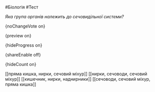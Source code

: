 #Біологія #Тест

*Яка група органів належить до сечовидільної системи?*

{noChangeVote on}

{preview on}

{hideProgress on}

{shareEnable off}

{hideCount on}

[[пряма кишка, нирки, сечовий міхур]]
[[нирки, сечоводи, сечовий міхур]]
[[кишечник, нирки, наднирники]]
[[сечоводи, сечовий міхур, пряма кишка]]
